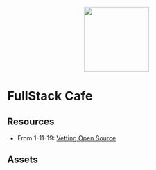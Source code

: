 <p align="center">
<img src="https://rawcdn.githack.com/Novvum/fullstack-cafe/a8c8371bbb35fac726df5296295ba95a7bb9bdeb/assets/logo.svg"
height="150px"></p>

# FullStack Cafe

## Resources

- From 1-11-19: [Vetting Open Source](resources/1-11-19/README.md)

## Assets
